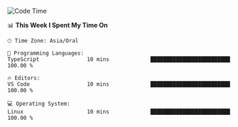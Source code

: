 <!--START_SECTION:waka-->
![Code Time](http://img.shields.io/badge/Code%20Time-11%20mins-blue)

📊 **This Week I Spent My Time On** 

```text
🕑︎ Time Zone: Asia/Oral

💬 Programming Languages: 
TypeScript               10 mins             █████████████████████████   100.00 % 

🔥 Editors: 
VS Code                  10 mins             █████████████████████████   100.00 % 

💻 Operating System: 
Linux                    10 mins             █████████████████████████   100.00 % 
```


<!--END_SECTION:waka-->
